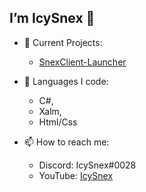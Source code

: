 ## I’m IcySnex 👋
- 👀 Current Projects:
  - [SnexClient-Launcher](https://github.com/SnexClient/SnexClient-Launcher)
  
  
- 🌱 Languages I code:
  - C#,
  - Xalm,
  - Html/Css
  
  
- 📫 How to reach me:
  - Discord: IcySnex#0028
  - YouTube: [IcySnex](https://www.youtube.com/channel/UCiaH5KyxTwmd57tbDLX5gmw)

<!---
IcySnex/IcySnex is a ✨ special ✨ repository because its `README.md` (this file) appears on your GitHub profile.
You can click the Preview link to take a look at your changes.
--->
